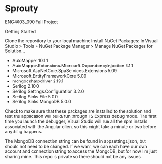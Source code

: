 # Sprouty
ENG4003_090 Fall Project

Getting Started:

Clone the repository to your local machine
Install NuGet Packages: 
  In Visual Studio > Tools > NuGet Package Manager > Manage NuGet Packages for Solution...
  - AutoMapper 10.1.1
  - AutoMapper.Extensions.Microsoft.DependencyInjection 8.1.1
  - Microsoft.AspNetCore.SpaServices.Extensions 5.09
  - Microsoft.EntityFrameworkCore 5.09
  - mongocsharpdriver 2.13.1
  - Serilog 2.10.0
  - Serilog.Settings.Configuration 3.2.0
  - Serilog.Sinks.File 5.0.0
  - Serilog.Sinks.MongoDB 5.0.0
  
Check to make sure that these packages are installed to the solution and test the application will build/run through IIS Express debug mode. The first time you launch the debugger, Visual Studio will run all the npm installs associated with the Angular client so this might take a minute or two before anything happens.

The MongoDB connection string can be found in appsettings.json, but should not need to be changed. If we want, we can each have our own account and connection string to access the MongoDB, but for now I'm just sharing mine. This repo is private so there should not be any issues
  
